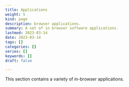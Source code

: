 ```yaml
---
title: Applications
weight: 5
kind: page
description: browser applications.
summary: A set of in browser software applications.
lastmod: 2023-03-14
date: 2023-03-14
tags: []
categories: []
series: []
keywords: []
draft: false

---
```


This section contains a variety of in-browser applications.